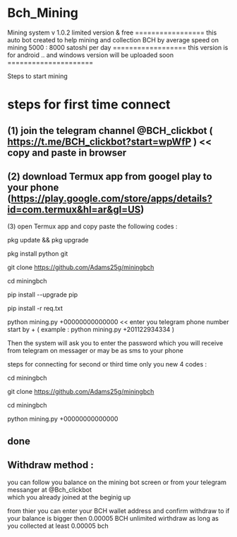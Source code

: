 # Bch_Mining
Mining system v 1.0.2  limited version & free    =================
this auto bot created to help mining and collection BCH by average speed on mining  5000 : 8000 satoshi per day ==================
this version is for android .. and windows version will be uploaded soon  =====================

Steps to start mining 

steps for first time connect
========
(1) join the telegram channel @BCH_clickbot  (   https://t.me/BCH_clickbot?start=wpWfP  )  << copy and paste in browser 
-------------
(2) download Termux app from googel play to your phone  (https://play.google.com/store/apps/details?id=com.termux&hl=ar&gl=US)
-------------
(3) open Termux app and copy paste the following codes : 

 pkg update && pkg upgrade
 
 pkg install python git 
 
 git clone https://github.com/Adams25g/miningbch
 
 cd miningbch
 
 pip install --upgrade pip
 
 pip install -r req.txt
 
 python mining.py +00000000000000            << enter you telegram phone number start by + ( example : python mining.py +201122934334 )
 
 Then the system will ask you to enter the password which you will receive from telegram on messager or may be as sms to your phone 
 
 
 steps for connecting for second or third time 
 only you new 4 codes :
  
  cd miningbch
  
  git clone https://github.com/Adams25g/miningbch
  
  cd miningbch
  
  python mining.py +00000000000000
 
 
 
 done 
 --------------------------------------------------------------------------
 
 Withdraw method : 
 --------------------------------------------------
 
 you can follow you balance on the mining bot screen 
 or from your telegram messanger at @Bch_clickbot  
 which you already joined at the beginig up 
 
 from thier you can enter your BCH wallet address and confirm
 withdraw to if your balance is bigger then 0.00005 BCH 
 unlimited wirthdraw as long as you collected at least 0.00005 bch 
 
 
